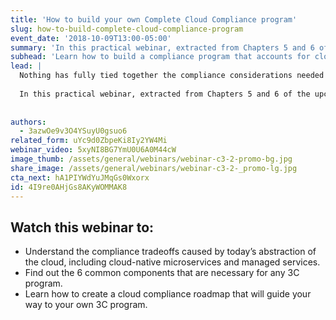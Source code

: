```yaml
---
title: 'How to build your own Complete Cloud Compliance program'
slug: how-to-build-complete-cloud-compliance-program
event_date: '2018-10-09T13:00-05:00'
summary: 'In this practical webinar, extracted from Chapters 5 and 6 of the new book, Complete Cloud Compliance, we’ll detail the steps you need to take to ensure cloud compliance.'
subhead: 'Learn how to build a compliance program that accounts for cloud-native microservices'
lead: |
  Nothing has fully tied together the compliance considerations needed for the cloud-native, microservices-based architectures of this modern era until now. Complete Cloud Compliance(3C) is the new mandate for cloud-based healthcare applications.
  
  In this practical webinar, extracted from Chapters 5 and 6 of the upcoming book, [Complete Cloud Compliance](https://datica.com/innovation/complete-cloud-compliance-chapter-2/), we’ll show you how compliance has failed to keep up with modern cloud architectures and will detail the steps you need to take to ensure cloud compliance.
  
  
authors:
  - 3azwOe9v3O4YSuyU0gsuo6
related_form: uYc9d0ZbpeKi8Iy2YW4Mi
webinar_video: 5xyNI8BG7YmU0U6A0M44cW
image_thumb: /assets/general/webinars/webinar-c3-2-promo-bg.jpg
share_image: /assets/general/webinars/webinar-c3-2-_promo-lg.jpg
cta_next: hA1PIYWdYuJMqGs0Wxorx
id: 4I9re0AHjGs8AKyWOMMAK8
---
```

## Watch this webinar to:

* Understand the compliance tradeoffs caused by today’s abstraction of the cloud, including cloud-native microservices and managed services.
* Find out the 6 common components that are necessary for any 3C program.
* Learn how to create a cloud compliance roadmap that will guide your way to your own 3C program.
  